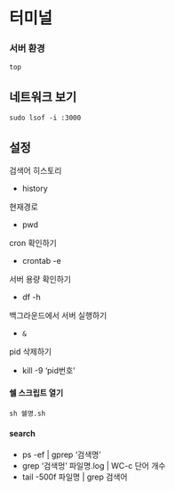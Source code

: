 # 터미널

### 서버 환경

`top`

## 네트워크 보기
`sudo lsof -i :3000 `

## 설정
검색어 히스토리 
- history

현재경로
- pwd

cron 확인하기
- crontab -e

서버 용량 확인하기
- df -h

백그라운드에서 서버 실행하기
- `&`

pid 삭제하기
- kill -9 ‘pid번호’

#### 쉘 스크립트 열기
`sh 쉘명.sh`



#### search
- ps -ef | gprep ‘검색명’
- grep ‘검색멍’ 파일명.log | WC-c 단어 개수
- tail -500f 파일명 | grep 검색어
